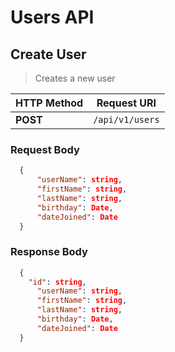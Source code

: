 # Users API
## Create User
> Creates a new user

HTTP Method | Request URI
--- | --- 
**POST** | `/api/v1/users`

### Request Body
```json
  {
	  "userName": string,
	  "firstName": string,
	  "lastName": string,
	  "birthday": Date,
	  "dateJoined": Date
  }
```

### Response Body
```json 
  {
    "id": string,
	  "userName": string,
	  "firstName": string,
	  "lastName": string,
	  "birthday": Date,
	  "dateJoined": Date
  }
```
